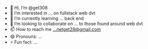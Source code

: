 - 👋 Hi, I’m @get308
- 👀 I’m interested in ... on  fullstack web dvt
- 🌱 I’m currently learning ... back end
- 💞️ I’m looking to collaborate on ... to those  found around  web dvt
- 📫 How to reach me ...netget28@gmail.com
- 😄 Pronouns: ...
- ⚡ Fun fact: ...

<!---
get308/get308 is a ✨ special ✨ repository because its `README.md` (this file) appears on your GitHub profile.
You can click the Preview link to take a look at your changes.
--->
